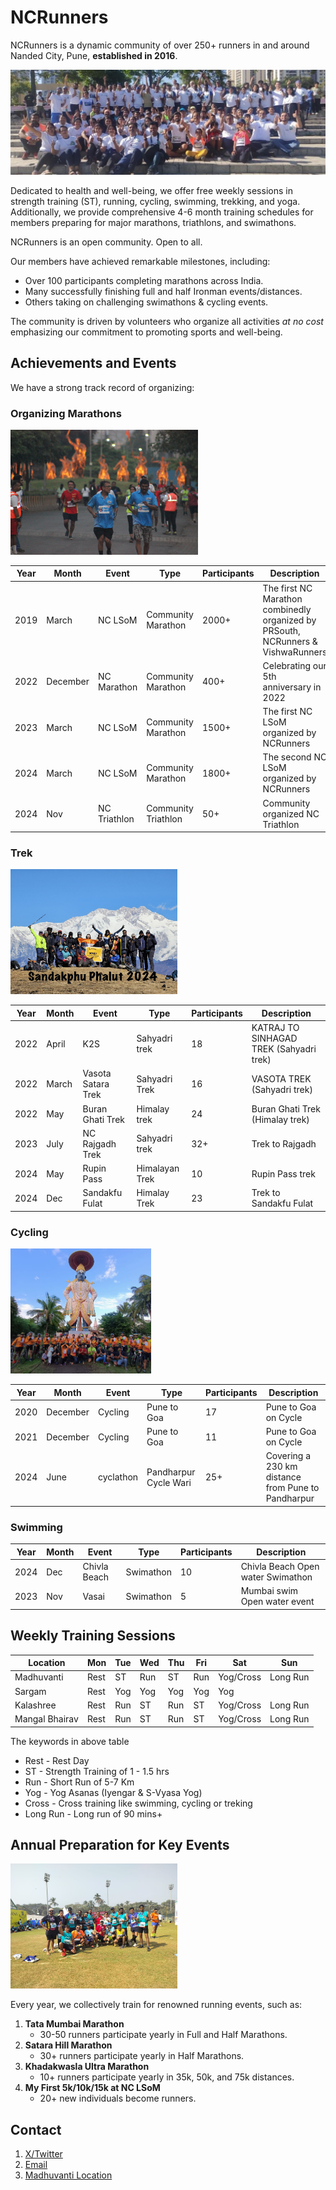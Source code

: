 # NCRunners

NCRunners is a dynamic community of over 250+ runners in and around Nanded City, Pune, **established in 2016**.

![](/ncrunners_lsom.jpeg)

Dedicated to health and well-being, we offer free weekly sessions in strength training (ST), running, cycling, swimming, trekking, and yoga. Additionally, we provide comprehensive 4-6 month training schedules for members preparing for major marathons, triathlons, and swimathons.

NCRunners is an open community. Open to all.


Our members have achieved remarkable milestones, including:

- Over 100 participants completing marathons across India.
- Many successfully finishing full and half Ironman events/distances.
- Others taking on challenging swimathons & cycling events.

The community is driven by volunteers who organize all activities _at no cost_ emphasizing our commitment to promoting sports and well-being.

## Achievements and Events

We have a strong track record of organizing:

### Organizing Marathons 

<a  href="./ncrunners_dc.jpg"><img src="./ncrunners_dc.jpg" height="200px"></a>

| Year | Month | Event | Type | Participants | Description |
| --- | --- | --- | --- | --- | --- |
| 2019 | March | NC LSoM | Community Marathon | 2000+ | The first NC Marathon combinedly organized by PRSouth, NCRunners & VishwaRunners |
| 2022 | December | NC Marathon | Community Marathon | 400+ | Celebrating our 5th anniversary in 2022 |
| 2023 | March | NC LSoM | Community Marathon | 1500+ | The first NC LSoM organized by NCRunners |
| 2024 | March | NC LSoM | Community Marathon | 1800+ | The second NC LSoM organized by NCRunners |
| 2024 | Nov | NC Triathlon | Community Triathlon | 50+ | Community organized NC Triathlon |

### Trek

<a  href="./ncrunners_trek.jpeg"><img src="./ncrunners_trek.jpeg" height="200px"></a>

| Year | Month | Event | Type | Participants | Description |
| --- | --- | --- | --- | --- | --- |
| 2022 | April | K2S | Sahyadri trek | 18 | KATRAJ TO SINHAGAD TREK (Sahyadri trek) |
| 2022 | March | Vasota Satara Trek | Sahyadri Trek | 16 | VASOTA TREK (Sahyadri trek) |
| 2022 | May | Buran Ghati Trek | Himalay trek | 24 | Buran Ghati Trek (Himalay trek) |
| 2023 | July | NC Rajgadh Trek | Sahyadri trek  | 32+ | Trek to Rajgadh |
| 2024 | May | Rupin Pass | Himalayan Trek | 10 | Rupin Pass trek |
| 2024 | Dec | Sandakfu Fulat | Himalay Trek  | 23 | Trek to Sandakfu Fulat  |

### Cycling

<a  href="./ncrunners_wari.jpeg"><img src="./ncrunners_wari.jpeg" height="200px"></a>

| Year | Month | Event | Type | Participants | Description |
| --- | --- | --- | --- | --- | --- |
| 2020 | December | Cycling | Pune to Goa | 17 | Pune to Goa on Cycle |
| 2021 | December | Cycling | Pune to Goa | 11 | Pune to Goa on Cycle |
| 2024 | June | cyclathon | Pandharpur Cycle Wari | 25+ | Covering a 230 km distance from Pune to Pandharpur |

### Swimming

| Year | Month | Event | Type | Participants | Description |
| --- | --- | --- | --- | --- | --- |
| 2024 | Dec | Chivla Beach | Swimathon | 10 | Chivla Beach Open water Swimathon |
| 2023 | Nov | Vasai | Swimathon | 5 | Mumbai swim Open water event |

## Weekly Training Sessions

| Location | Mon | Tue | Wed | Thu | Fri | Sat | Sun |
| --- | --- | --- | --- | --- | --- | --- | --- |
| Madhuvanti | Rest | ST | Run | ST | Run | Yog/Cross | Long Run |
| Sargam | Rest | Yog | Yog | Yog | Yog | Yog | |
| Kalashree | Rest | Run | ST | Run | ST | Yog/Cross | Long Run |
| Mangal Bhairav | Rest | Run | ST | Run | ST | Yog/Cross | Long Run |

The keywords in above table
* Rest - Rest Day
* ST - Strength Training of 1 - 1.5 hrs
* Run - Short Run of 5-7 Km
* Yog - Yog Asanas (Iyengar & S-Vyasa Yog)
* Cross - Cross training like swimming, cycling or treking
* Long Run - Long run of 90 mins+


## Annual Preparation for Key Events

<a  href="./ncrunners_tmm25.jpeg"><img src="./ncrunners_tmm25.jpeg" height="200px"></a>

Every year, we collectively train for renowned running events, such as:

1. **Tata Mumbai Marathon**  
   - 30-50 runners participate yearly in Full and Half Marathons.
2. **Satara Hill Marathon**  
   - 30+ runners participate yearly in Half Marathons.
3. **Khadakwasla Ultra Marathon**  
   - 10+ runners participate yearly in 35k, 50k, and 75k distances.
4. **My First 5k/10k/15k at NC LSoM**
   - 20+ new individuals become runners.

## Contact
1. [X/Twitter](https://x.com/NCrunners_in)
2. [Email](ncrunners@proton.me)
3. [Madhuvanti Location](https://maps.app.goo.gl/cjj11w2eAfv5Nt4i8)
